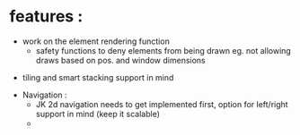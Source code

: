 

# features :

+ work on the element rendering function
  - safety functions to deny elements from being drawn eg. not allowing draws based on pos. and window dimensions
- tiling and smart stacking  support in mind
+ Navigation :
  - JK 2d navigation needs to get implemented first, option for left/right support in mind (keep it scalable)
  -
